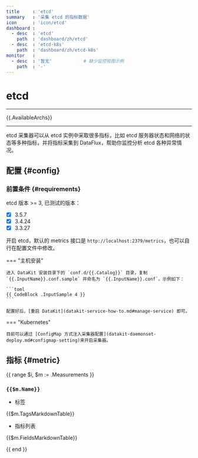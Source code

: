 ```yaml
---
title     : 'etcd'
summary   : '采集 etcd 的指标数据'
icon      : 'icon/etcd'
dashboard :
  - desc  : 'etcd'
    path  : 'dashboard/zh/etcd'
  - desc  : 'etcd-k8s'
    path  : 'dashboard/zh/etcd-k8s'    
monitor   :
  - desc  : '暂无'            # 缺少监控视图示例
    path  : '-'
---
```


<!-- markdownlint-disable MD025 -->
# etcd
<!-- markdownlint-enable -->

---

{{.AvailableArchs}}

---

etcd 采集器可以从 etcd 实例中采取很多指标，比如 etcd 服务器状态和网络的状态等多种指标，并将指标采集到 DataFlux，帮助你监控分析 etcd 各种异常情况。

## 配置 {#config}

### 前置条件 {#requirements}

etcd 版本 >= 3, 已测试的版本：

- [x] 3.5.7
- [x] 3.4.24
- [x] 3.3.27

开启 etcd，默认的 metrics 接口是 `http://localhost:2379/metrics`，也可以自行在配置文件中修改。

<!-- markdownlint-disable MD046 -->
=== "主机安装"

    进入 DataKit 安装目录下的 `conf.d/{{.Catalog}}` 目录，复制 `{{.InputName}}.conf.sample` 并命名为 `{{.InputName}}.conf`。示例如下：
    
    ```toml
    {{ CodeBlock .InputSample 4 }}
    ```

    配置好后，[重启 DataKit](datakit-service-how-to.md#manage-service) 即可。

=== "Kubernetes"

    目前可以通过 [ConfigMap 方式注入采集器配置](datakit-daemonset-deploy.md#configmap-setting)来开启采集器。
<!-- markdownlint-enable -->

## 指标 {#metric}

{{ range $i, $m := .Measurements }}

### `{{$m.Name}}`

- 标签

{{$m.TagsMarkdownTable}}

- 指标列表

{{$m.FieldsMarkdownTable}}

{{ end }}
